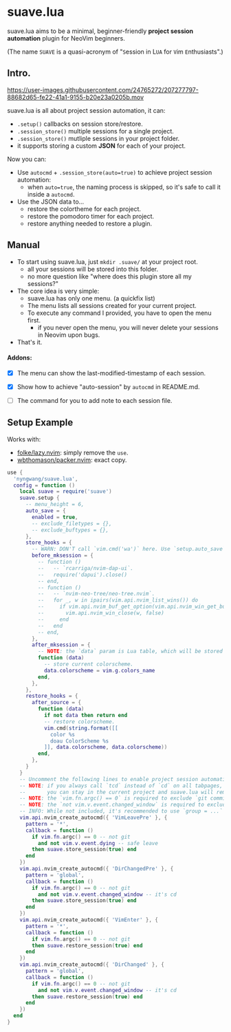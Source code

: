 suave.lua
===


suave.lua aims to be a minimal,
beginner-friendly **project session automation** plugin
for NeoVim beginners.

(The name `SUAVE` is a quasi-acronym of "`S`ession in L`UA` for `V`im `E`nthusiasts".)  


## Intro.

https://user-images.githubusercontent.com/24765272/207277797-88682d65-fe22-41a1-9155-b20e23a0205b.mov

suave.lua is all about project session automation, it can:

- `.setup()` callbacks on session store/restore.
- `.session_store()` multiple sessions for a single project.
- `.session_store()` mutliple sessions in your project folder.
- it supports storing a custom **JSON** for each of your project.


Now you can:

- Use `autocmd` + `.session_store(auto=true)` to achieve project session automation:
  - when `auto=true`, the naming process is skipped, so it's safe to call it inside a `autocmd`.
- Use the JSON data to...
  - restore the colortheme for each project.
  - restore the pomodoro timer for each project.
  - restore anything needed to restore a plugin.


## Manual

- To start using suave.lua, just `mkdir .suave/` at your project root.
  - all your sessions will be stored into this folder.
  - no more question like "where does this plugin store all my sessions?"
- The core idea is very simple:
  - suave.lua has only one menu. (a quickfix list)
  - The menu lists all sessions created for your current project.
  - To execute any command I provided, you have to open the menu first.
    - if you never open the menu, you will never delete your sessions in Neovim upon bugs.
- That's it.


#### Addons:

- [x] The menu can show the last-modified-timestamp of each session.
- [x] Show how to achieve "auto-session" by `autocmd` in README.md.
- [ ] The command for you to add note to each session file.


## Setup Example

Works with:
- [folke/lazy.nvim](https://github.com/folke/lazy.nvim): simply remove the `use`.
- [wbthomason/packer.nvim](https://github.com/wbthomason/packer.nvim): exact copy.

```lua
use {
  'nyngwang/suave.lua',
  config = function ()
    local suave = require('suave')
    suave.setup {
      -- menu_height = 6,
      auto_save = {
        enabled = true,
        -- exclude_filetypes = {},
        -- exclude_buftypes = {},
      },
      store_hooks = {
        -- WARN: DON'T call `vim.cmd('wa')` here. Use `setup.auto_save` instead. (See #4)
        before_mksession = {
          -- function ()
          --   -- `rcarriga/nvim-dap-ui`.
          --   require('dapui').close()
          -- end,
          -- function ()
          --   -- `nvim-neo-tree/neo-tree.nvim`.
          --   for _, w in ipairs(vim.api.nvim_list_wins()) do
          --     if vim.api.nvim_buf_get_option(vim.api.nvim_win_get_buf(w), 'ft') == 'neo-tree' then
          --       vim.api.nvim_win_close(w, false)
          --     end
          --   end
          -- end,
        },
        after_mksession = {
          -- NOTE: the `data` param is Lua table, which will be stored as json.
          function (data)
            -- store current colorscheme.
            data.colorscheme = vim.g.colors_name
          end,
        },
      },
      restore_hooks = {
        after_source = {
          function (data)
            if not data then return end
            -- restore colorscheme.
            vim.cmd(string.format([[
              color %s
              doau ColorScheme %s
            ]], data.colorscheme, data.colorscheme))
          end,
        },
      }
    }
    -- Uncomment the following lines to enable project session automation.
    -- NOTE: if you always call `tcd` instead of `cd` on all tabpages,
    --       you can stay in the current project and suave.lua will remember these paths.
    -- NOTE: the `vim.fn.argc() == 0` is required to exclude `git commit`.
    -- NOTE: the `not vim.v.event.changed_window` is required to exclude `:tabn`,`:tabp`.
    -- INFO: While not included, it's recommended to use `group = ...` for your autocmd.
    vim.api.nvim_create_autocmd({ 'VimLeavePre' }, {
      pattern = '*',
      callback = function ()
        if vim.fn.argc() == 0 -- not git
          and not vim.v.event.dying -- safe leave
        then suave.store_session(true) end
      end
    })
    vim.api.nvim_create_autocmd({ 'DirChangedPre' }, {
      pattern = 'global',
      callback = function ()
        if vim.fn.argc() == 0 -- not git
          and not vim.v.event.changed_window -- it's cd
        then suave.store_session(true) end
      end
    })
    vim.api.nvim_create_autocmd({ 'VimEnter' }, {
      pattern = '*',
      callback = function ()
        if vim.fn.argc() == 0 -- not git
        then suave.restore_session(true) end
      end
    })
    vim.api.nvim_create_autocmd({ 'DirChanged' }, {
      pattern = 'global',
      callback = function ()
        if vim.fn.argc() == 0 -- not git
          and not vim.v.event.changed_window -- it's cd
        then suave.restore_session(true) end
      end
    })
  end
}
```

